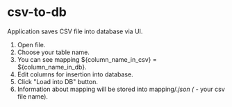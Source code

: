 # csv-to-db

 Application saves CSV file into database via UI.

1. Open file.
2. Choose your table name.
3. You can see mapping ${column_name_in_csv} = ${column_name_in_db}.
4. Edit columns for insertion into database. 
5. Click "Load into DB" button.
6. Information about mapping will be stored into mapping/*.json (* - your csv file name).
